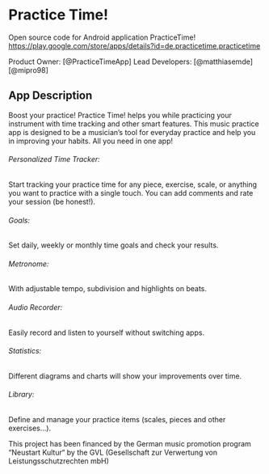 # Practice Time!
Open source code for Android application PracticeTime!
https://play.google.com/store/apps/details?id=de.practicetime.practicetime

Product Owner:
[@PracticeTimeApp]
Lead Developers:
[@matthiasemde]
[@mipro98]

## App Description
Boost your practice! Practice Time! helps you while practicing your instrument with time tracking and other smart features.
This music practice app is designed to be a musician’s tool for everyday practice and help you in improving your habits. All you need in one app!

###### Personalized Time Tracker:
Start tracking your practice time for any piece, exercise, scale, or anything you want to practice with a single touch. You can add comments and rate your session (be honest!).
###### Goals:
Set daily, weekly or monthly time goals and check your results.
###### Metronome:
With adjustable tempo, subdivision and highlights on beats.
###### Audio Recorder:
Easily record and listen to yourself without switching apps.
###### Statistics:
Different diagrams and charts will show your improvements over time.
###### Library:
Define and manage your practice items (scales, pieces and other exercises...).

This project has been financed by the German music promotion program “Neustart Kultur“ by the GVL (Gesellschaft zur Verwertung von Leistungsschutzrechten mbH)